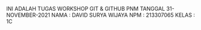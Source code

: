 INI ADALAH TUGAS WORKSHOP GIT & GITHUB PNM TANGGAL 31-NOVEMBER-2021 
NAMA  : DAVID SURYA WIJAYA
NPM   : 213307065
KELAS : 1C